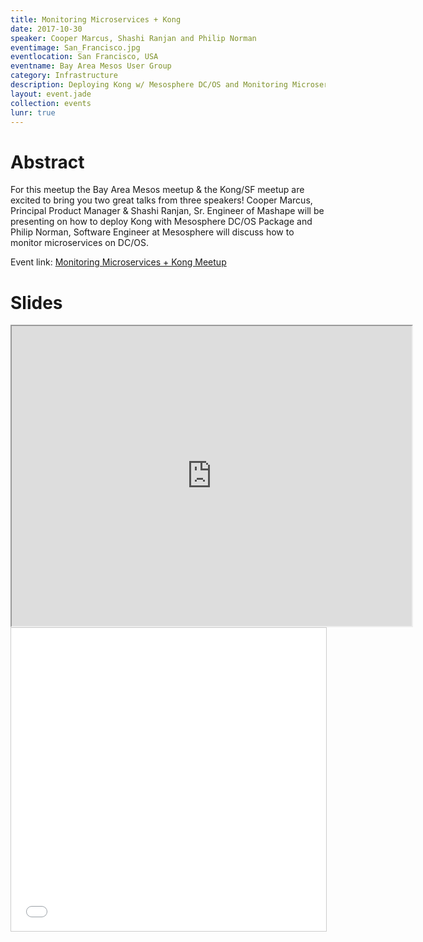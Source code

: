 ```yaml
---
title: Monitoring Microservices + Kong
date: 2017-10-30
speaker: Cooper Marcus, Shashi Ranjan and Philip Norman
eventimage: San_Francisco.jpg
eventlocation: San Francisco, USA
eventname: Bay Area Mesos User Group
category: Infrastructure
description: Deploying Kong w/ Mesosphere DC/OS and Monitoring Microservices on DC/OS
layout: event.jade
collection: events
lunr: true
---
```


# Abstract

For this meetup the Bay Area Mesos meetup & the Kong/SF meetup are excited to bring you two great talks from three speakers! Cooper Marcus, Principal Product Manager & Shashi Ranjan, Sr. Engineer of Mashape will be presenting on how to deploy Kong with Mesosphere DC/OS Package and Philip Norman, Software Engineer at Mesosphere will discuss how to monitor microservices on DC/OS.

Event link: <a href="https://www.eventbrite.com/e/1-deploying-kong-w-mesosphere-dcos-2-monitoring-microservices-on-dcos-tickets-38435265915">Monitoring Microservices + Kong Meetup</a>

# Slides

<iframe src="https://drive.google.com/file/d/1LvUip3H8vCF9mskLp5LsNEq1iMQHAO1q/preview" width="640" height="480"></iframe>

<iframe src="//www.slideshare.net/slideshow/embed_code/key/c2ZTd3s1zKfIOe" width="595" height="485" frameborder="0" marginwidth="0" marginheight="0" scrolling="no" style="border:1px solid #CCC; border-width:1px; margin-bottom:5px; max-width: 100%;" allowfullscreen> </iframe>
